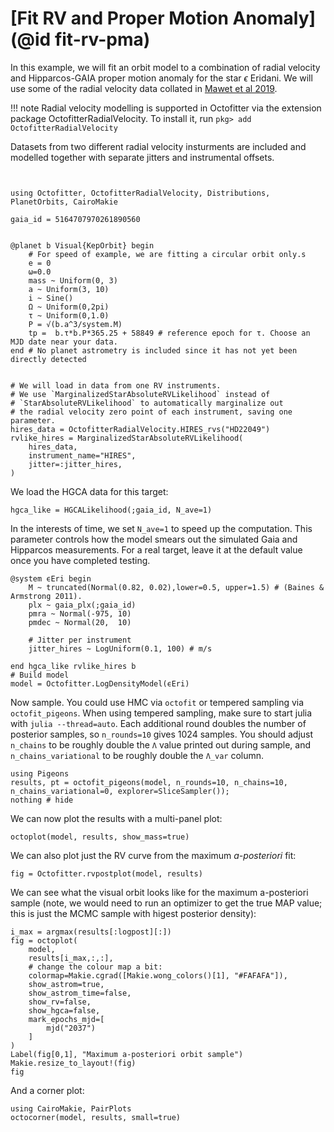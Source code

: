 # [Fit RV and Proper Motion Anomaly](@id fit-rv-pma)

In this example, we will fit an orbit model to a combination of radial velocity and Hipparcos-GAIA proper motion anomaly for the star $\epsilon$ Eridani. We will use some of the radial velocity data collated in [Mawet et al 2019](https://iopscience.iop.org/article/10.3847/1538-3881/aaef8a).

!!! note
    Radial velocity modelling is supported in Octofitter via the extension package OctofitterRadialVelocity. To install it, run 
    `pkg> add OctofitterRadialVelocity`

Datasets from two different radial velocity insturments are included and modelled together with separate jitters and instrumental offsets.


```@example 1


using Octofitter, OctofitterRadialVelocity, Distributions, PlanetOrbits, CairoMakie

gaia_id = 5164707970261890560 


@planet b Visual{KepOrbit} begin
    # For speed of example, we are fitting a circular orbit only.s
    e = 0
    ω=0.0
    mass ~ Uniform(0, 3)
    a ~ Uniform(3, 10)
    i ~ Sine()
    Ω ~ Uniform(0,2pi)
    τ ~ Uniform(0,1.0)
    P = √(b.a^3/system.M)
    tp =  b.τ*b.P*365.25 + 58849 # reference epoch for τ. Choose an MJD date near your data.
end # No planet astrometry is included since it has not yet been directly detected


# We will load in data from one RV instruments.
# We use `MarginalizedStarAbsoluteRVLikelihood` instead of 
# `StarAbsoluteRVLikelihood` to automatically marginalize out
# the radial velocity zero point of each instrument, saving one parameter.
hires_data = OctofitterRadialVelocity.HIRES_rvs("HD22049")
rvlike_hires = MarginalizedStarAbsoluteRVLikelihood(
    hires_data,
    instrument_name="HIRES",
    jitter=:jitter_hires,
)
```

We load the HGCA data for this target:
```@example 1
hgca_like = HGCALikelihood(;gaia_id, N_ave=1)
```
In the interests of time, we set `N_ave=1` to speed up the computation. This parameter controls how the model smears out the simulated Gaia and Hipparcos measurements. For a real target, leave it at the default value once you have completed testing.


```@example 1
@system ϵEri begin
    M ~ truncated(Normal(0.82, 0.02),lower=0.5, upper=1.5) # (Baines & Armstrong 2011).
    plx ~ gaia_plx(;gaia_id)
    pmra ~ Normal(-975, 10)
    pmdec ~ Normal(20,  10)

    # Jitter per instrument
    jitter_hires ~ LogUniform(0.1, 100) # m/s

end hgca_like rvlike_hires b
# Build model
model = Octofitter.LogDensityModel(ϵEri)
```


Now sample. You could use HMC via `octofit` or tempered sampling via `octofit_pigeons`. When using tempered sampling, make sure to start julia with `julia --thread=auto`. Each additional round doubles the number of posterior samples, so `n_rounds=10` gives 1024 samples. You should adjust `n_chains` to be roughly double the `Λ` value printed out during sample, and `n_chains_variational` to be roughly double the `Λ_var` column. 
```@example 1
using Pigeons
results, pt = octofit_pigeons(model, n_rounds=10, n_chains=10, n_chains_variational=0, explorer=SliceSampler());
nothing # hide
```

We can now plot the results with a multi-panel plot:
```@example 1
octoplot(model, results, show_mass=true)
```


We can also plot just the RV curve from the maximum *a-posteriori* fit:
```@example 1
fig = Octofitter.rvpostplot(model, results)
```

We can see what the visual orbit looks like for the maximum a-posteriori sample (note, we would need to run an optimizer to get the true MAP value; this is just the MCMC sample with higest posterior density):
```@example 1
i_max = argmax(results[:logpost][:])
fig = octoplot(
    model,
    results[i_max,:,:],
    # change the colour map a bit:
    colormap=Makie.cgrad([Makie.wong_colors()[1], "#FAFAFA"]),
    show_astrom=true,
    show_astrom_time=false,
    show_rv=false,
    show_hgca=false,
    mark_epochs_mjd=[
        mjd("2037")
    ]
)
Label(fig[0,1], "Maximum a-posteriori orbit sample")
Makie.resize_to_layout!(fig)
fig
```


And a corner plot:
```@example 1
using CairoMakie, PairPlots
octocorner(model, results, small=true)
```